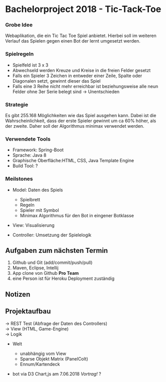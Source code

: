 # Bachelorproject 2018 - Tic-Tack-Toe

### Grobe Idee 

Webaplikation, die ein Tic Tac Toe Spiel anbietet. Hierbei soll im weiteren Verlauf das Spielen gegen einen Bot der lernt umgesetzt werden.


### Spielregeln

* Spielfeld ist 3 x 3 
* Abwechseld werden Kreuze und Kreise in die freien Felder gesetzt 
* Falls ein Spieler 3 Zeichen in entweder einer Zeile, Spalte oder Diagonalen setzt, gewinnt dieser das Spiel
* Falls  eine 3 Reihe nicht mehr erreichbar ist beziehungsweise alle neun Felder ohne 3er Serie belegt sind &rarr; Unentschieden

### Strategie 

Es gibt 255.168 Möglichkeiten wie das Spiel ausgehen kann. Dabei ist die Wahrscheinlichkeit, dass der erste Spieler gewinnt um ca 60% höher, als der zweite. Daher soll der Algorithmus minimax verwendet werden.

### Verwendete Tools

* Framework: Spring-Boot 
* Sprache: Java 8
* Graphische Oberfläche:HTML, CSS, Java Template Engine
* Build Tool: ?


### Meilstones

- Model: Daten des Spiels
	- Spielbrett
	- Regeln
	- Spieler mit Symbol
	- Minimax Algorithmus für den Bot in eingener Botklasse
- View: Visualisierung

- Controller: Umsetzung der Spielelogik



## Aufgaben zum nächsten Termin

1. Github und Git (add/commit/push/pull)
2. Maven, Eclipse, Intellij
3. App clone von Github
**Pro Team**  
1. eine Person ist für Heroku Deployment zuständig

## Notizen
## Projektaufbau  

&rarr; REST Test (Abfrage der Daten des Controllers)  
&rarr; View (HTML, Game-Engine)  
&rarr; Logik

-  Welt  
	- unabhängig vom View  
	- Sparse Objekt Matrix (PanelColt)
	- Ennum/Kartendeck 

- bot via D3 Chart,js am 7.06.2018 *Vortrag!* ?

